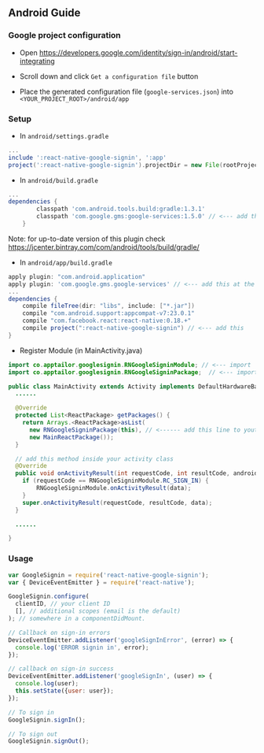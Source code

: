 ## Android Guide

### Google project configuration

- Open https://developers.google.com/identity/sign-in/android/start-integrating

- Scroll down and click ```Get a configuration file``` button

- Place the generated configuration file (```google-services.json```) into ```<YOUR_PROJECT_ROOT>/android/app```

### Setup

* In `android/settings.gradle`

```gradle
...
include ':react-native-google-signin', ':app'
project(':react-native-google-signin').projectDir = new File(rootProject.projectDir, '../node_modules/react-native-google-signin/android')
```

* In `android/build.gradle`

```gradle
...
dependencies {
        classpath 'com.android.tools.build:gradle:1.3.1'
        classpath 'com.google.gms:google-services:1.5.0' // <--- add this
    }
```

Note: for up-to-date version of this plugin check https://jcenter.bintray.com/com/android/tools/build/gradle/

* In `android/app/build.gradle`

```gradle
apply plugin: "com.android.application"
apply plugin: 'com.google.gms.google-services' // <--- add this at the TOP
...
dependencies {
    compile fileTree(dir: "libs", include: ["*.jar"])
    compile "com.android.support:appcompat-v7:23.0.1"
    compile "com.facebook.react:react-native:0.18.+"
    compile project(":react-native-google-signin") // <--- add this
}
```

* Register Module (in MainActivity.java)

```java
import co.apptailor.googlesignin.RNGoogleSigninModule; // <--- import
import co.apptailor.googlesignin.RNGoogleSigninPackage;  // <--- import

public class MainActivity extends Activity implements DefaultHardwareBackBtnHandler {
  ......

  @Override
  protected List<ReactPackage> getPackages() {
    return Arrays.<ReactPackage>asList(
      new RNGoogleSigninPackage(this), // <------ add this line to yout MainActivity class
      new MainReactPackage());
  }

  // add this method inside your activity class
  @Override
  public void onActivityResult(int requestCode, int resultCode, android.content.Intent data) {
    if (requestCode == RNGoogleSigninModule.RC_SIGN_IN) {
        RNGoogleSigninModule.onActivityResult(data);
    }
    super.onActivityResult(requestCode, resultCode, data);
  }

  ......

}
```

### Usage
```js
var GoogleSignin = require('react-native-google-signin');
var { DeviceEventEmitter } = require('react-native');

GoogleSignin.configure(
  clientID, // your client ID
  [], // additional scopes (email is the default)
); // somewhere in a componentDidMount.

// Callback on sign-in errors
DeviceEventEmitter.addListener('googleSignInError', (error) => {
  console.log('ERROR signin in', error);
});

// callback on sign-in success
DeviceEventEmitter.addListener('googleSignIn', (user) => {
  console.log(user);
  this.setState({user: user});
});

// To sign in
GoogleSignin.signIn();

// To sign out
GoogleSignin.signOut();

```
